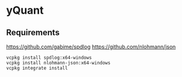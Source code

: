 # yQuant

## Requirements
https://github.com/gabime/spdlog
https://github.com/nlohmann/json

```
vcpkg install spdlog:x64-windows
vcpkg install nlohmann-json:x64-windows
vcpkg integrate install
```
